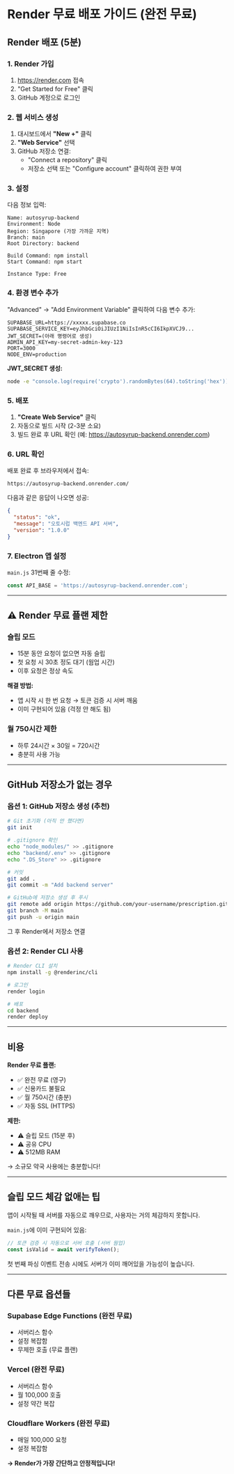 # Render 무료 배포 가이드 (완전 무료)

## Render 배포 (5분)

### 1. Render 가입

1. https://render.com 접속
2. "Get Started for Free" 클릭
3. GitHub 계정으로 로그인

### 2. 웹 서비스 생성

1. 대시보드에서 **"New +"** 클릭
2. **"Web Service"** 선택
3. GitHub 저장소 연결:
   - "Connect a repository" 클릭
   - 저장소 선택 또는 "Configure account" 클릭하여 권한 부여

### 3. 설정

다음 정보 입력:

```
Name: autosyrup-backend
Environment: Node
Region: Singapore (가장 가까운 지역)
Branch: main
Root Directory: backend

Build Command: npm install
Start Command: npm start

Instance Type: Free
```

### 4. 환경 변수 추가

"Advanced" → "Add Environment Variable" 클릭하여 다음 변수 추가:

```
SUPABASE_URL=https://xxxxx.supabase.co
SUPABASE_SERVICE_KEY=eyJhbGciOiJIUzI1NiIsInR5cCI6IkpXVCJ9...
JWT_SECRET=(아래 명령어로 생성)
ADMIN_API_KEY=my-secret-admin-key-123
PORT=3000
NODE_ENV=production
```

**JWT_SECRET 생성:**
```bash
node -e "console.log(require('crypto').randomBytes(64).toString('hex'))"
```

### 5. 배포

1. **"Create Web Service"** 클릭
2. 자동으로 빌드 시작 (2-3분 소요)
3. 빌드 완료 후 URL 확인 (예: https://autosyrup-backend.onrender.com)

### 6. URL 확인

배포 완료 후 브라우저에서 접속:
```
https://autosyrup-backend.onrender.com/
```

다음과 같은 응답이 나오면 성공:
```json
{
  "status": "ok",
  "message": "오토시럽 백엔드 API 서버",
  "version": "1.0.0"
}
```

### 7. Electron 앱 설정

`main.js` 31번째 줄 수정:

```javascript
const API_BASE = 'https://autosyrup-backend.onrender.com';
```

---

## ⚠️ Render 무료 플랜 제한

### 슬립 모드

- 15분 동안 요청이 없으면 자동 슬립
- 첫 요청 시 30초 정도 대기 (웜업 시간)
- 이후 요청은 정상 속도

**해결 방법:**
- 앱 시작 시 한 번 요청 → 토큰 검증 시 서버 깨움
- 이미 구현되어 있음 (걱정 안 해도 됨)

### 월 750시간 제한

- 하루 24시간 × 30일 = 720시간
- 충분히 사용 가능

---

## GitHub 저장소가 없는 경우

### 옵션 1: GitHub 저장소 생성 (추천)

```bash
# Git 초기화 (아직 안 했다면)
git init

# .gitignore 확인
echo "node_modules/" >> .gitignore
echo "backend/.env" >> .gitignore
echo ".DS_Store" >> .gitignore

# 커밋
git add .
git commit -m "Add backend server"

# GitHub에 저장소 생성 후 푸시
git remote add origin https://github.com/your-username/prescription.git
git branch -M main
git push -u origin main
```

그 후 Render에서 저장소 연결

### 옵션 2: Render CLI 사용

```bash
# Render CLI 설치
npm install -g @renderinc/cli

# 로그인
render login

# 배포
cd backend
render deploy
```

---

## 비용

**Render 무료 플랜:**
- ✅ 완전 무료 (영구)
- ✅ 신용카드 불필요
- ✅ 월 750시간 (충분)
- ✅ 자동 SSL (HTTPS)

**제한:**
- ⚠️ 슬립 모드 (15분 후)
- ⚠️ 공유 CPU
- ⚠️ 512MB RAM

→ 소규모 약국 사용에는 충분합니다!

---

## 슬립 모드 체감 없애는 팁

앱이 시작될 때 서버를 자동으로 깨우므로, 사용자는 거의 체감하지 못합니다.

`main.js`에 이미 구현되어 있음:
```javascript
// 토큰 검증 시 자동으로 서버 호출 (서버 웜업)
const isValid = await verifyToken();
```

첫 번째 파싱 이벤트 전송 시에도 서버가 이미 깨어있을 가능성이 높습니다.

---

## 다른 무료 옵션들

### Supabase Edge Functions (완전 무료)
- 서버리스 함수
- 설정 복잡함
- 무제한 호출 (무료 플랜)

### Vercel (완전 무료)
- 서버리스 함수
- 월 100,000 호출
- 설정 약간 복잡

### Cloudflare Workers (완전 무료)
- 매일 100,000 요청
- 설정 복잡함

**→ Render가 가장 간단하고 안정적입니다!**

